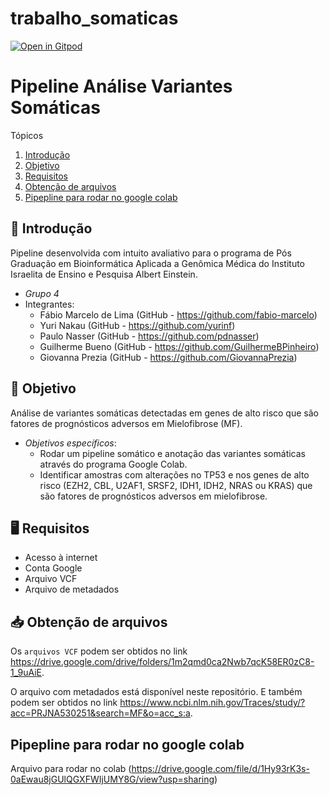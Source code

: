 # trabalho_somaticas

[![Open in Gitpod](https://gitpod.io/button/open-in-gitpod.svg)]([https://gitpod.io/#https://github.com/fabio-marcelo/trabalho_somaticas])

# Pipeline Análise Variantes Somáticas 

Tópicos 

1. [Introdução](#introducao)
2. [Objetivo](#objetivo)
3. [Requisitos](#requisitos)
4. [Obtenção de arquivos](#arquivos)
5. [Pipepline para rodar no google colab](#colab)

<div id='introducao'/> 

## 📃 Introdução
Pipeline desenvolvida com intuito avaliativo para o programa de Pós Graduação em Bioinformática Aplicada a Genômica Médica do Instituto Israelita de Ensino e Pesquisa Albert Einstein. 
- *Grupo 4*
- Integrantes: 
  * Fábio Marcelo de Lima (GitHub - https://github.com/fabio-marcelo)
  * Yuri Nakau (GitHub - https://github.com/yurinf)
  * Paulo Nasser (GitHub - https://github.com/pdnasser)
  * Guilherme Bueno (GitHub - https://github.com/GuilhermeBPinheiro)
  * Giovanna Prezia (GitHub - https://github.com/GiovannaPrezia)

<div id='introducao'/> 

<div id='objetivo'/> 

## 🎯 Objetivo
Análise de variantes somáticas detectadas em genes de alto risco que são fatores de prognósticos adversos em Mielofibrose (MF).
- *Objetivos específicos*:
  * Rodar um pipeline somático e anotação das variantes somáticas através do programa Google Colab.
  * Identificar amostras com alterações no TP53 e nos genes de alto risco (EZH2, CBL, U2AF1, SRSF2, IDH1, IDH2, NRAS ou KRAS) que são fatores de prognósticos adversos em mielofibrose.

<div id='objetivo'/> 

<div id='requisitos'/>  

## 🖥 Requisitos
  * Acesso à internet
  * Conta Google
  * Arquivo VCF 
  * Arquivo de metadados

<div id='requisitos'/>

<div id='arquivos'/>

## 📥 Obtenção de arquivos 

Os `arquivos VCF` podem ser obtidos no link https://drive.google.com/drive/folders/1m2qmd0ca2Nwb7qcK58ER0zC8-1_9uAiE.

O arquivo com metadados está disponível neste repositório.
E também podem ser obtidos no link https://www.ncbi.nlm.nih.gov/Traces/study/?acc=PRJNA530251&search=MF&o=acc_s:a.

<div id='arquivos'/>


<div id='colab'/>

## Pipepline para rodar no google colab
Arquivo para rodar no colab (https://drive.google.com/file/d/1Hy93rK3s-0aEwau8jGUlQGXFWIjUMY8G/view?usp=sharing)

<div id='colab'/>
